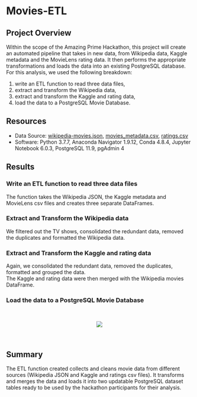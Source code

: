 # Movies-ETL

## Project Overview
Within the scope of the Amazing Prime Hackathon, this project will create an automated pipeline that takes in new data, from Wikipedia data, Kaggle metadata and the MovieLens rating data. It then performs the appropriate transformations and loads the data into an existing PostgreSQL database.\
For this analysis, we used the following breakdown:
1. write an ETL function to read three data files,
2. extract and transform the Wikipedia data,
3. extract and transform the Kaggle and rating data,
4. load the data to a PostgreSQL Movie Database.

## Resources
- Data Source: [wikipedia-movies.json](https://github.com/cedoula/Movies-ETL/blob/master/Resources/wikipedia-movies.json), [movies_metadata.csv](https://github.com/cedoula/Movies-ETL/blob/master/Resources/movies_metadata.csv), [ratings.csv](https://github.com/cedoula/Movies-ETL/blob/master/Resources/ratings.csv)
- Software: Python 3.7.7, Anaconda Navigator 1.9.12, Conda 4.8.4, Jupyter Notebook 6.0.3, PostgreSQL 11.9, pgAdmin 4

## Results

### Write an ETL function to read three data files
The function takes the Wikipedia JSON, the Kaggle metadata and MovieLens csv files and creates three separate DataFrames.
<br/>

### Extract and Transform the Wikipedia data
We filtered out the TV shows, consolidated the redundant data, removed the duplicates and formatted the Wikipedia data.
<br/>

### Extract and Transform the Kaggle and rating data
Again, we consolidated the redundant data, removed the duplicates, formatted and grouped the data.\
The Kaggle and rating data were then merged with the Wikipedia movies DataFrame.

### Load the data to a PostgreSQL Movie Database
<br/>

<p align="center">
  <img src="https://user-images.githubusercontent.com/68669675/93714179-9d9f1900-fb26-11ea-815d-d14fee9755a4.png"> 
</p>
<br/>

## Summary
The ETL function created collects and cleans movie data from different sources (Wikipedia JSON and Kaggle and ratings csv files). It transforms and merges the data and loads it into two updatable PostgreSQL dataset tables ready to be used by the hackathon participants for their analysis.
